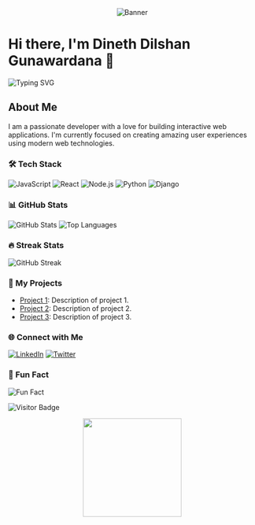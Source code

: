 <!-- Header Section -->
<div align="center">
  <img src="https://raw.githubusercontent.com/trinwin/trinwin/main/banner.svg" alt="Banner" />
</div>

# Hi there, I'm Dineth Dilshan Gunawardana 👋

<!-- Animated SVG Text -->
![Typing SVG](https://readme-typing-svg.herokuapp.com?font=Courier&size=24&duration=4000&color=36BCF7&lines=Full-Stack+Developer;Open+Source+Enthusiast;Lifelong+Learner)

## About Me
I am a passionate developer with a love for building interactive web applications. I'm currently focused on creating amazing user experiences using modern web technologies.

<!-- Tech Stack with Icons and Badges -->
### 🛠 Tech Stack
![JavaScript](https://img.shields.io/badge/-JavaScript-F7DF1E?style=flat-square&logo=javascript&logoColor=black)
![React](https://img.shields.io/badge/-React-61DAFB?style=flat-square&logo=react&logoColor=black)
![Node.js](https://img.shields.io/badge/-Node.js-339933?style=flat-square&logo=node.js&logoColor=white)
![Python](https://img.shields.io/badge/-Python-3776AB?style=flat-square&logo=python&logoColor=white)
![Django](https://img.shields.io/badge/-Django-092E20?style=flat-square&logo=django&logoColor=white)

### 📊 GitHub Stats
![GitHub Stats](https://github-readme-stats.vercel.app/api?username=yourusername&show_icons=true&theme=radical)
![Top Languages](https://github-readme-stats.vercel.app/api/top-langs/?username=yourusername&layout=compact&theme=radical)

### 🔥 Streak Stats
![GitHub Streak](https://github-readme-streak-stats.herokuapp.com/?user=yourusername&theme=radical)

### 🚀 My Projects
- [Project 1](https://github.com/yourusername/project1): Description of project 1.
- [Project 2](https://github.com/yourusername/project2): Description of project 2.
- [Project 3](https://github.com/yourusername/project3): Description of project 3.

### 🌐 Connect with Me
[![LinkedIn](https://img.shields.io/badge/-LinkedIn-0077B5?style=flat-square&logo=linkedin&logoColor=white)](https://www.linkedin.com/in/yourprofile)
[![Twitter](https://img.shields.io/badge/-Twitter-1DA1F2?style=flat-square&logo=twitter&logoColor=white)](https://twitter.com/yourusername)

### 🎨 Fun Fact
![Fun Fact](https://readme-jokes.vercel.app/api?hideBorder&theme=radical)

<!-- Footer with Visitor Counter -->
![Visitor Badge](https://visitor-badge.glitch.me/badge?page_id=yourusername.yourusername)

<div align="center">
  <img src="https://media.giphy.com/media/13HgwGsXF0aiGY/giphy.gif" width="200">
</div>
